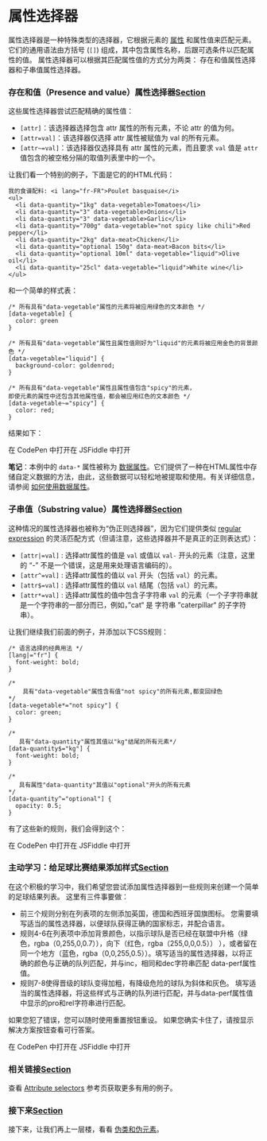 # 属性选择器

属性选择器是一种特殊类型的选择器，它根据元素的 [属性](https://developer.mozilla.org/en-US/docs/Glossary/attribute) 和属性值来匹配元素。它们的通用语法由方括号 \(`[]`\) 组成，其中包含属性名称，后跟可选条件以匹配属性的值。 属性选择器可以根据其匹配属性值的方式分为两类： 存在和值属性选择器和子串值属性选择器。

### 存在和值（Presence and value）属性选择器[Section](https://developer.mozilla.org/zh-CN/docs/Learn/CSS/Introduction_to_CSS/Attribute_selectors#%E5%AD%98%E5%9C%A8%E5%92%8C%E5%80%BC%EF%BC%88Presence_and_value%EF%BC%89%E5%B1%9E%E6%80%A7%E9%80%89%E6%8B%A9%E5%99%A8) <a id="&#x5B58;&#x5728;&#x548C;&#x503C;&#xFF08;Presence_and_value&#xFF09;&#x5C5E;&#x6027;&#x9009;&#x62E9;&#x5668;"></a>

这些属性选择器尝试匹配精确的属性值：

* `[attr]`：该选择器选择包含 attr 属性的所有元素，不论 attr 的值为何。
* `[attr=val]`：该选择器仅选择 attr 属性被赋值为 val 的所有元素。
* `[attr~=val]`：该选择器仅选择具有 attr 属性的元素，而且要求 `val` 值是 `attr` 值包含的被空格分隔的取值列表里中的一个。

让我们看一个特别的例子，下面是它的的HTML代码：

```text
我的食谱配料: <i lang="fr-FR">Poulet basquaise</i>
<ul>
  <li data-quantity="1kg" data-vegetable>Tomatoes</li>
  <li data-quantity="3" data-vegetable>Onions</li>
  <li data-quantity="3" data-vegetable>Garlic</li>
  <li data-quantity="700g" data-vegetable="not spicy like chili">Red pepper</li>
  <li data-quantity="2kg" data-meat>Chicken</li>
  <li data-quantity="optional 150g" data-meat>Bacon bits</li>
  <li data-quantity="optional 10ml" data-vegetable="liquid">Olive oil</li>
  <li data-quantity="25cl" data-vegetable="liquid">White wine</li>
</ul>
```

和一个简单的样式表：

```text
/* 所有具有"data-vegetable"属性的元素将被应用绿色的文本颜色 */
[data-vegetable] {
  color: green
}

/* 所有具有"data-vegetable"属性且属性值刚好为"liquid"的元素将被应用金色的背景颜色 */
[data-vegetable="liquid"] {
  background-color: goldenrod;
}

/* 所有具有"data-vegetable"属性且属性值包含"spicy"的元素，
即使元素的属性中还包含其他属性值，都会被应用红色的文本颜色 */
[data-vegetable~="spicy"] {
  color: red;
}
```

结果如下：

在 CodePen 中打开在 JSFiddle 中打开

**笔记**：本例中的 `data-*` 属性被称为 [数据属性](https://developer.mozilla.org/zh-CN/docs/Web/HTML/Global_attributes/data-*)。它们提供了一种在HTML属性中存储自定义数据的方法，由此，这些数据可以轻松地被提取和使用。有关详细信息，请参阅 [如何使用数据属性](https://developer.mozilla.org/zh-CN/docs/Web/Guide/HTML/Using_data_attributes)。

### 子串值（Substring value）属性选择器[Section](https://developer.mozilla.org/zh-CN/docs/Learn/CSS/Introduction_to_CSS/Attribute_selectors#%E5%AD%90%E4%B8%B2%E5%80%BC%EF%BC%88Substring_value%EF%BC%89%E5%B1%9E%E6%80%A7%E9%80%89%E6%8B%A9%E5%99%A8) <a id="&#x5B50;&#x4E32;&#x503C;&#xFF08;Substring_value&#xFF09;&#x5C5E;&#x6027;&#x9009;&#x62E9;&#x5668;"></a>

这种情况的属性选择器也被称为“伪正则选择器”，因为它们提供类似 [regular expression](https://developer.mozilla.org/en-US/docs/Glossary/regular_expression) 的灵活匹配方式（但请注意，这些选择器并不是真正的正则表达式）：

* `[attr|=val]` : 选择attr属性的值是 `val` 或值以 `val-` 开头的元素（注意，这里的 “-” 不是一个错误，这是用来处理语言编码的）。
* `[attr^=val]` : 选择attr属性的值以 `val` 开头（包括 `val`）的元素。
* `[attr$=val]` : 选择attr属性的值以 `val` 结尾（包括 `val`）的元素。
* `[attr*=val]` : 选择attr属性的值中包含子字符串 `val` 的元素（一个子字符串就是一个字符串的一部分而已，例如，”cat“ 是 字符串 ”caterpillar“ 的子字符串）。

让我们继续我们前面的例子，并添加以下CSS规则：

```text
/* 语言选择的经典用法 */
[lang|="fr"] {
  font-weight: bold;
}

/* 
    具有"data-vegetable"属性含有值"not spicy"的所有元素,都变回绿色
*/
[data-vegetable*="not spicy"] {
  color: green;
}

/* 
   具有"data-quantity"属性其值以"kg"结尾的所有元素*/
[data-quantity$="kg"] {
  font-weight: bold;
}

/* 
   具有属性"data-quantity"其值以"optional"开头的所有元素 
*/
[data-quantity^="optional"] {
  opacity: 0.5;
}
```

有了这些新的规则，我们会得到这个：

在 CodePen 中打开在 JSFiddle 中打开

### 主动学习：给足球比赛结果添加样式[Section](https://developer.mozilla.org/zh-CN/docs/Learn/CSS/Introduction_to_CSS/Attribute_selectors#%E4%B8%BB%E5%8A%A8%E5%AD%A6%E4%B9%A0%EF%BC%9A%E7%BB%99%E8%B6%B3%E7%90%83%E6%AF%94%E8%B5%9B%E7%BB%93%E6%9E%9C%E6%B7%BB%E5%8A%A0%E6%A0%B7%E5%BC%8F) <a id="&#x4E3B;&#x52A8;&#x5B66;&#x4E60;&#xFF1A;&#x7ED9;&#x8DB3;&#x7403;&#x6BD4;&#x8D5B;&#x7ED3;&#x679C;&#x6DFB;&#x52A0;&#x6837;&#x5F0F;"></a>

在这个积极的学习中，我们希望您尝试添加属性选择器到一些规则来创建一个简单的足球结果列表。 这里有三件事要做：

* 前三个规则分别在列表项的左侧添加英国，德国和西班牙国旗图标。 您需要填写适当的属性选择器，以便球队获得正确的国家标志，并配合语言。
* 规则4-6在列表项中添加背景颜色，以指示球队是否已经在联盟中升格（绿色，rgba（0,255,0,0.7）），向下（红色，rgba（255,0,0,0.5）） ），或者留在同一个地方（蓝色，rgba（0,0,255,0.5））。填写适当的属性选择器，以将正确的颜色与正确的队列匹配，并与inc，相同和dec字符串匹配 data-perf属性值。
* 规则7-8使得晋级的球队变得加粗，有降级危险的球队为斜体和灰色。 填写适当的属性选择器，将这些样式与正确的队列进行匹配，并与data-perf属性值中显示的pro和rel字符串进行匹配。

如果您犯了错误，您可以随时使用重置按钮重设。 如果您确实卡住了，请按显示解决方案按钮查看可行答案。

在 CodePen 中打开在 JSFiddle 中打开

### 相关链接[Section](https://developer.mozilla.org/zh-CN/docs/Learn/CSS/Introduction_to_CSS/Attribute_selectors#%E7%9B%B8%E5%85%B3%E9%93%BE%E6%8E%A5) <a id="&#x76F8;&#x5173;&#x94FE;&#x63A5;"></a>

查看 [Attribute selectors](https://developer.mozilla.org/zh-CN/docs/Web/CSS/Attribute_selectors) 参考页获取更多有用的例子。

### 接下来[Section](https://developer.mozilla.org/zh-CN/docs/Learn/CSS/Introduction_to_CSS/Attribute_selectors#%E6%8E%A5%E4%B8%8B%E6%9D%A5) <a id="&#x63A5;&#x4E0B;&#x6765;"></a>

接下来，让我们再上一层楼，看看 [伪类和伪元素](https://developer.mozilla.org/zh-CN/docs/Learn/CSS/Introduction_to_CSS/Selectors/Pseudo-classes_and_pseudo-elements)。

